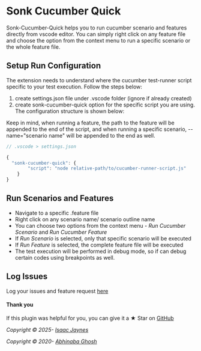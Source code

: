 # Sonk Cucumber Quick

Sonk-Cucumber-Quick helps you to run cucumber scenario and features directly from vscode editor. You can simply right click on any feature file and choose the option from the context menu to run a specific scenario or the whole feature file.

## Setup Run Configuration

The extension needs to understand where the cucumber test-runner script specific to your test execution. Follow the steps below:

1. create settings.json file under .vscode folder (ignore if already created)
2. create sonk-cucumber-quick option for the specific script you are using. The configuration structure is shown below:

Keep in mind, when running a feature, the path to the feature will be appended to the end of the script, and when running a specific
scenario, --name="scenario name" will be appended to the end as well.

```ts
// .vscode > settings.json

{
  "sonk-cucumber-quick": {
		"script": "node relative-path/to/cucumber-runner-script.js"
	}
}


```

## Run Scenarios and Features

- Navigate to a specific .feature file
- Right click on any scenario name/ scenario outline name
- You can choose two options from the context menu - _Run Cucumber Scenario_ and _Run Cucumber Feature_
- If _Run Scenario_ is selected, only that specific scenario will be executed
- If _Run Feature_ is selected, the complete feature file will be executed
- The test execution will be performed in debug mode, so if can debug certain codes using breakpoints as well.

## Log Issues

Log your issues and feature request [here](https://github.com/isaac-jaynes-imperva/sonk-cucumber-quick/issues)

#### Thank you

If this plugin was helpful for you, you can give it a ★ Star on [GitHub](https://github.com/isaac-jaynes-imperva/sonk-cucumber-quick)

_Copyright &copy; 2025- [Isaac Jaynes](https://www.linkedin.com/in/isaac-m-jaynes/)_

_Copyright &copy; 2020- [Abhinaba Ghosh](https://www.linkedin.com/in/abhinaba-ghosh-9a2ab8a0/)_
